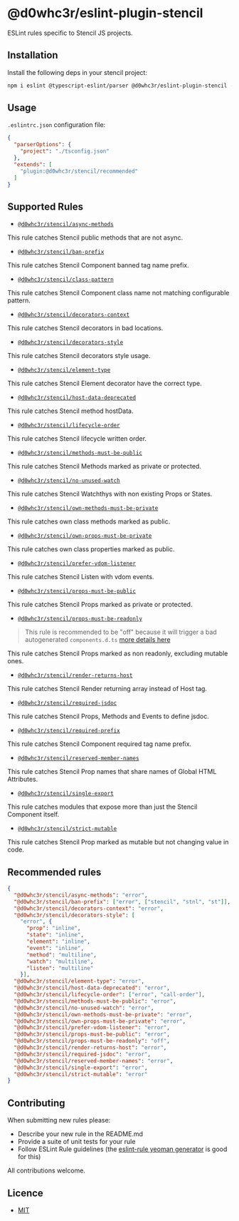 # @d0whc3r/eslint-plugin-stencil

ESLint rules specific to Stencil JS projects.

## Installation

Install the following deps in your stencil project:

```bash
npm i eslint @typescript-eslint/parser @d0whc3r/eslint-plugin-stencil --save-dev
```

## Usage

`.eslintrc.json` configuration file:

```json
{
  "parserOptions": {
    "project": "./tsconfig.json"
  },
  "extends": [
    "plugin:@d0whc3r/stencil/recommended"
  ]
}
```

## Supported Rules

- [`@d0whc3r/stencil/async-methods`](./docs/async-methods.md)

This rule catches Stencil public methods that are not async.

- [`@d0whc3r/stencil/ban-prefix`](./docs/ban-prefix.md)

This rule catches Stencil Component banned tag name prefix.

- [`@d0whc3r/stencil/class-pattern`](./docs/class-pattern.md)

This rule catches Stencil Component class name not matching configurable pattern.

- [`@d0whc3r/stencil/decorators-context`](./docs/decorators-context.md)

This rule catches Stencil decorators in bad locations.

- [`@d0whc3r/stencil/decorators-style`](./docs/decorators-style.md)

This rule catches Stencil decorators style usage.

- [`@d0whc3r/stencil/element-type`](./docs/element-type.md)

This rule catches Stencil Element decorator have the correct type.

- [`@d0whc3r/stencil/host-data-deprecated`](./docs/host-data-deprecated.md)

This rule catches Stencil method hostData.

- [`@d0whc3r/stencil/lifecycle-order`](./docs/lifecycle-order.md)

This rule catches Stencil lifecycle written order.

- [`@d0whc3r/stencil/methods-must-be-public`](./docs/methods-must-be-public.md)

This rule catches Stencil Methods marked as private or protected.

- [`@d0whc3r/stencil/no-unused-watch`](./docs/no-unused-watch.md)

This rule catches Stencil Watchthys with non existing Props or States.

- [`@d0whc3r/stencil/own-methods-must-be-private`](./docs/own-methods-must-be-private.md)

This rule catches own class methods marked as public.

- [`@d0whc3r/stencil/own-props-must-be-private`](./docs/own-props-must-be-private.md)

This rule catches own class properties marked as public.

- [`@d0whc3r/stencil/prefer-vdom-listener`](./docs/prefer-vdom-listener.md)

This rule catches Stencil Listen with vdom events.

- [`@d0whc3r/stencil/props-must-be-public`](./docs/props-must-be-public.md)

This rule catches Stencil Props marked as private or protected.

- [`@d0whc3r/stencil/props-must-be-readonly`](./docs/props-must-be-readonly.md)

> This rule is recommended to be "off" because it will trigger a bad autogenerated `components.d.ts` [more details here](https://github.com/ionic-team/stencil/issues/1896)

This rule catches Stencil Props marked as non readonly, excluding mutable ones.

- [`@d0whc3r/stencil/render-returns-host`](./docs/render-returns-host.md)

This rule catches Stencil Render returning array instead of Host tag.

- [`@d0whc3r/stencil/required-jsdoc`](./docs/required-jsdoc.md)

This rule catches Stencil Props, Methods and Events to define jsdoc.

- [`@d0whc3r/stencil/required-prefix`](./docs/required-prefix.md)

This rule catches Stencil Component required tag name prefix.

- [`@d0whc3r/stencil/reserved-member-names`](./docs/reserved-member-names.md)

This rule catches Stencil Prop names that share names of Global HTML Attributes.

- [`@d0whc3r/stencil/single-export`](./docs/single-export.md)

This rule catches modules that expose more than just the Stencil Component itself.

- [`@d0whc3r/stencil/strict-mutable`](./docs/strict-mutable.md)

This rule catches Stencil Prop marked as mutable but not changing value in code.

## Recommended rules

```json
{
  "@d0whc3r/stencil/async-methods": "error",
  "@d0whc3r/stencil/ban-prefix": ["error", ["stencil", "stnl", "st"]],
  "@d0whc3r/stencil/decorators-context": "error",
  "@d0whc3r/stencil/decorators-style": [
    "error", {
      "prop": "inline",
      "state": "inline",
      "element": "inline",
      "event": "inline",
      "method": "multiline",
      "watch": "multiline",
      "listen": "multiline"
    }],
  "@d0whc3r/stencil/element-type": "error",
  "@d0whc3r/stencil/host-data-deprecated": "error",
  "@d0whc3r/stencil/lifecycle-order": ["error", "call-order"],
  "@d0whc3r/stencil/methods-must-be-public": "error",
  "@d0whc3r/stencil/no-unused-watch": "error",
  "@d0whc3r/stencil/own-methods-must-be-private": "error",
  "@d0whc3r/stencil/own-props-must-be-private": "error",
  "@d0whc3r/stencil/prefer-vdom-listener": "error",
  "@d0whc3r/stencil/props-must-be-public": "error",
  "@d0whc3r/stencil/props-must-be-readonly": "off",
  "@d0whc3r/stencil/render-returns-host": "error",
  "@d0whc3r/stencil/required-jsdoc": "error",
  "@d0whc3r/stencil/reserved-member-names": "error",
  "@d0whc3r/stencil/single-export": "error",
  "@d0whc3r/stencil/strict-mutable": "error"
}
```

## Contributing

When submitting new rules please:
- Describe your new rule in the README.md
- Provide a suite of unit tests for your rule
- Follow ESLint Rule guidelines (the [eslint-rule yeoman generator](https://github.com/eslint/generator-eslint) is good for this)

All contributions welcome.

## Licence

- [MIT](https://raw.githubusercontent.com/ionic-team/stencil/master/LICENSE)
